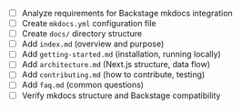 - [ ] Analyze requirements for Backstage mkdocs integration
- [ ] Create `mkdocs.yml` configuration file
- [ ] Create `docs/` directory structure
- [ ] Add `index.md` (overview and purpose)
- [ ] Add `getting-started.md` (installation, running locally)
- [ ] Add `architecture.md` (Next.js structure, data flow)
- [ ] Add `contributing.md` (how to contribute, testing)
- [ ] Add `faq.md` (common questions)
- [ ] Verify mkdocs structure and Backstage compatibility

